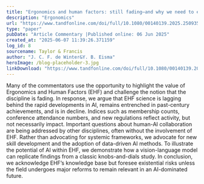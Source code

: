 ```yaml
---
title: "Ergonomics and human factors: still fading—and why we need to embrace the AI revolution"
description: "Ergonomics"
url: "https://www.tandfonline.com/doi/full/10.1080/00140139.2025.2509352"
type: "paper"
pubDate: "Article Commentary |Published online: 06 Jun 2025"
created_at: "2025-06-07 11:39:26.371159"
log_id: 8
sourcename: Taylor & Francis
author: "J. C. F. de Winter&Y. B. Eisma"
heroImage: /blog-placeholder-3.jpg
linkDownload: "https://www.tandfonline.com/doi/full/10.1080/00140139.2025.2509352"
---
```


Many of the commentators use the opportunity to highlight the value of Ergonomics and Human Factors (EHF) and challenge the notion that the discipline is fading. In response, we argue that EHF science is lagging behind the rapid developments in AI, remains entrenched in past-century achievements, and is in decline. Indices such as membership counts, conference attendance numbers, and new regulations reflect activity, but not necessarily impact. Important questions about human-AI collaboration are being addressed by other disciplines, often without the involvement of EHF. Rather than advocating for systemic frameworks, we advocate for new skill development and the adoption of data-driven AI methods. To illustrate the potential of AI within EHF, we demonstrate how a vision-language model can replicate findings from a classic knobs-and-dials study. In conclusion, we acknowledge EHF’s knowledge base but foresee existential risks unless the field undergoes major reforms to remain relevant in an AI-dominated future.
